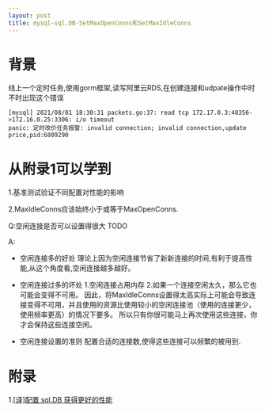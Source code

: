 ```yaml
---
layout: post
title: mysql-sql.DB-SetMaxOpenConns和SetMaxIdleConns
---
```


# 背景
线上一个定时任务,使用gorm框架,读写阿里云RDS,在创建连接和udpate操作中时不时出现这个错误

```shell
[mysql] 2021/08/01 18:30:31 packets.go:37: read tcp 172.17.0.3:48356->172.16.0.25:3306: i/o timeout
panic: 定时改价任务报警: invalid connection; invalid connection,update price,pid:6809290
```

# 从附录1可以学到
1.基准测试验证不同配置对性能的影响

2.MaxIdleConns应该始终小于或等于MaxOpenConns.

Q:空闲连接是否可以设置得很大 TODO

A:
* 空闲连接多的好处
理论上因为空闲连接节省了新新连接的时间,有利于提高性能,从这个角度看,空闲连接越多越好。
* 空闲连接过多的坏处
1.空闲连接占用内存
2.如果一个连接空闲太久，那么它也可能会变得不可用。
因此，将MaxIdleConns设置得太高实际上可能会导致连接变得不可用，并且使用的资源比使用较小的空闲连接池（使用的连接更少，使用频率更高）的情况下要多。
所以只有你很可能马上再次使用这些连接，你才会保持这些连接空闲。

* 空闲连接设置的准则
配置合适的连接数,使得这些连接可以频繁的被用到.

# 附录
1.[[译]配置 sql.DB 获得更好的性能](https://colobu.com/2020/05/18/configuring-sql-DB-for-better-performance-2020/)